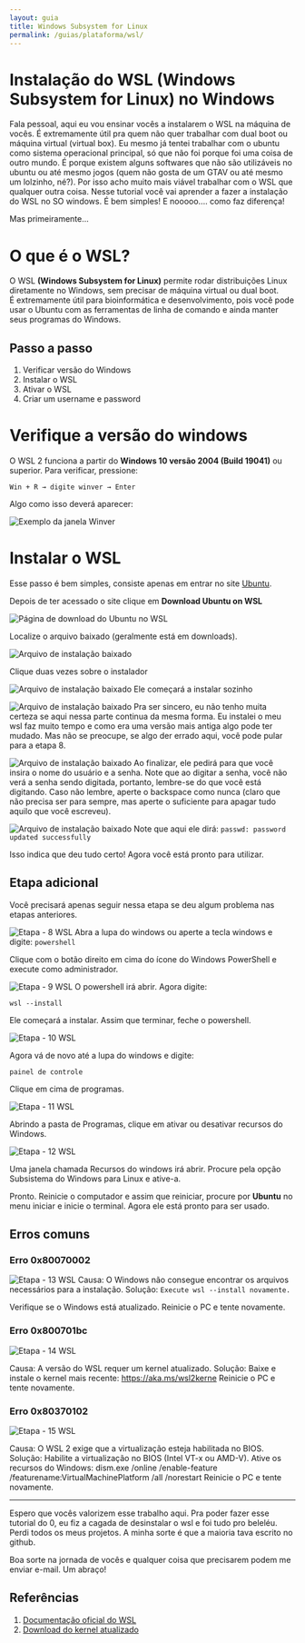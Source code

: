 ```yaml
---
layout: guia
title: Windows Subsystem for Linux
permalink: /guias/plataforma/wsl/
---
```


# Instalação do WSL (Windows Subsystem for Linux) no Windows

Fala pessoal, aqui eu vou ensinar vocês a instalarem o WSL na máquina de vocês. É extremamente útil pra quem não quer trabalhar com dual boot ou máquina virtual (virtual box). Eu mesmo já tentei trabalhar com o ubuntu como sistema operacional principal, só que não foi porque foi uma coisa de outro mundo. É porque existem alguns softwares que não são utilizáveis no ubuntu ou até mesmo jogos (quem não gosta de um GTAV ou até mesmo um lolzinho, né?). Por isso acho muito mais viável trabalhar com o WSL que qualquer outra coisa. Nesse tutorial você vai aprender a fazer a instalação do WSL no SO windows. É bem simples! E nooooo.... como faz diferença!<br>

Mas primeiramente...<br>
# O que é o WSL?
O WSL <strong>(Windows Subsystem for Linux)</strong> permite rodar distribuições Linux diretamente no Windows, sem precisar de máquina virtual ou dual boot.<br>
É extremamente útil para bioinformática e desenvolvimento, pois você pode usar o Ubuntu com as ferramentas de linha de comando e ainda manter seus programas do Windows.


## Passo a passo
1. Verificar versão do Windows
2. Instalar o WSL
3. Ativar o WSL
4. Criar um username e password


# Verifique a versão do windows

O WSL 2 funciona a partir do **Windows 10 versão 2004 (Build 19041)** ou superior. Para verificar, pressione:

`Win + R → digite winver → Enter`

Algo como isso deverá aparecer:

![Exemplo da janela Winver](/assets/img/wsl/wsl_1.png)

# Instalar o WSL

Esse passo é bem simples, consiste apenas em entrar no site [Ubuntu](https://ubuntu.com/desktop/wsl).

Depois de ter acessado o site clique em **Download Ubuntu on WSL**<br>

![Página de download do Ubuntu no WSL](/assets/img/wsl/wsl_2.png)

Localize o arquivo baixado (geralmente está em downloads).<br>

![Arquivo de instalação baixado](/assets/img/wsl/wsl_3.png)

Clique duas vezes sobre o instalador

![Arquivo de instalação baixado](/assets/img/wsl/wsl_4.png)
Ele começará a instalar sozinho

![Arquivo de instalação baixado](/assets/img/wsl/wsl_5.png)
Pra ser sincero, eu não tenho muita certeza se aqui nessa parte continua da mesma forma. Eu instalei o meu wsl faz muito tempo e como era uma versão mais antiga algo pode ter mudado. Mas não se preocupe, se algo der errado aqui, você pode pular para a etapa 8.

![Arquivo de instalação baixado](/assets/img/wsl/wsl_6.png)
Ao finalizar, ele pedirá para que você insira o nome do usuário e a senha. Note que ao digitar a senha, você não verá a senha sendo digitada, portanto, lembre-se do que você está digitando. Caso não lembre, aperte o backspace como nunca (claro que não precisa ser para sempre, mas aperte o suficiente para apagar tudo aquilo que você escreveu). 

![Arquivo de instalação baixado](/assets/img/wsl/wsl_7.png)
Note que aqui ele dirá:
`passwd: password updated successfully`

Isso indica que deu tudo certo! Agora você está pronto para utilizar.

## Etapa adicional

Você precisará apenas seguir nessa etapa se deu algum problema nas etapas anteriores.

![Etapa - 8 WSL](/assets/img/wsl/wsl_8.png)
Abra a lupa do windows ou aperte a tecla windows e digite:
`powershell`

Clique com o botão direito em cima do ícone do Windows PowerShell e execute como administrador.

![Etapa - 9 WSL](/assets/img/wsl/wsl_9.png)
O powershell irá abrir. Agora digite:

`wsl --install`

Ele começará a instalar. Assim que terminar, feche o powershell.

![Etapa - 10 WSL](/assets/img/wsl/wsl_10.png)

Agora vá de novo até a lupa do windows e digite:

`painel de controle`

Clique em cima de programas.

![Etapa - 11 WSL](/assets/img/wsl/wsl_11.png)

Abrindo a pasta de Programas, clique em ativar ou desativar recursos do Windows.

![Etapa - 12 WSL](/assets/img/wsl/wsl_12.png)

Uma janela chamada Recursos do windows irá abrir. Procure pela opção Subsistema do Windows para Linux e ative-a.

Pronto. Reinicie o computador e assim que reiniciar, procure por **Ubuntu** no menu iniciar e inicie o terminal. Agora ele está pronto para ser usado.

## Erros comuns

### Erro 0x80070002
![Etapa - 13 WSL](/assets/img/wsl/wsl_13.png)
Causa: O Windows não consegue encontrar os arquivos necessários para a instalação. Solução:
`Execute wsl --install novamente.`

Verifique se o Windows está atualizado. Reinicie o PC e tente novamente.

### Erro 0x800701bc
![Etapa - 14 WSL](/assets/img/wsl/wsl_14.png)

Causa: A versão do WSL requer um kernel atualizado. Solução:
Baixe e instale o kernel mais recente: https://aka.ms/wsl2kerne
Reinicie o PC e tente novamente.

### Erro 0x80370102
![Etapa - 15 WSL](/assets/img/wsl/wsl_15.png)

Causa: O WSL 2 exige que a virtualização esteja habilitada no BIOS. Solução:
Habilite a virtualização no BIOS (Intel VT-x ou AMD-V).
Ative os recursos do Windows:
dism.exe /online /enable-feature /featurename:VirtualMachinePlatform /all /norestart Reinicie o PC e tente novamente.


---

Espero que vocês valorizem esse trabalho aqui. Pra poder fazer esse tutorial do 0, eu fiz a cagada de desinstalar o wsl e foi tudo pro beleléu. Perdi todos os meus projetos. A minha sorte é que a maioria tava escrito no github.<br>

Boa sorte na jornada de vocês e qualquer coisa que precisarem podem me enviar e-mail. Um abraço!

## Referências

1. <a href="https://learn.microsoft.com/pt-br/windows/wsl/" target="_blank">Documentação oficial do WSL</a>
2. <a href="https://aka.ms/wsl2kernel" target="_blank">Download do kernel atualizado</a>
